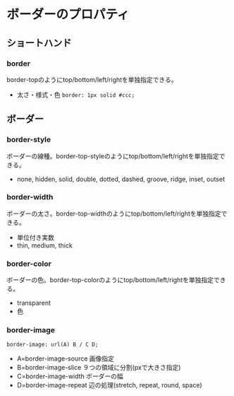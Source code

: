 # ボーダーのプロパティ

## ショートハンド

### border

border-topのようにtop/bottom/left/rightを単独指定できる。

* 太さ・様式・色
    `border: 1px solid #ccc;`

## ボーダー

### border-style

ボーダーの線種。border-top-styleのようにtop/bottom/left/rightを単独指定できる。

* none, hidden, solid, double, dotted, dashed, groove, ridge, inset, outset

### border-width

ボーダーの太さ。border-top-widthのようにtop/bottom/left/rightを単独指定できる。

* 単位付き実数
* thin, medium, thick

### border-color

ボーダーの色。border-top-colorのようにtop/bottom/left/rightを単独指定できる。

* transparent
* 色

### border-image

`border-image: url(A) B / C D;`

* A=border-image-source
    画像指定
* B=border-image-slice
    ９つの領域に分割(pxで大きさ指定)
* C=border-image-width
    ボーダーの幅
* D=border-image-repeat
    辺の処理(stretch, repeat, round, space)
